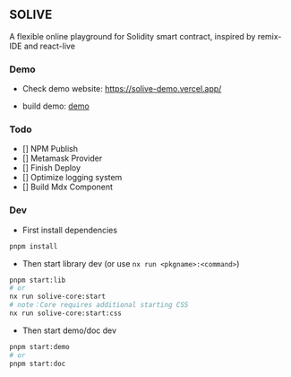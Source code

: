 ## SOLIVE

A flexible online playground for Solidity smart contract, inspired by remix-IDE and react-live

### Demo
- Check demo website: https://solive-demo.vercel.app/

- build demo: [demo](./apps/demo)

### Todo
- [] NPM Publish
- [] Metamask Provider
- [] Finish Deploy
- [] Optimize logging system
- [] Build Mdx Component

### Dev

- First install dependencies

```bash
pnpm install
```

- Then start library dev (or use `nx run <pkgname>:<command>`)

```bash
pnpm start:lib
# or
nx run solive-core:start
# note：Core requires additional starting CSS
nx run solive-core:start:css
```

- Then start demo/doc dev

```bash
pnpm start:demo
# or
pnpm start:doc
```
